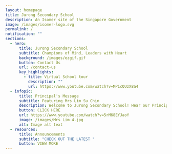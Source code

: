 ```yaml
---
layout: homepage
title: Jurong Secondary School
description: An Isomer site of the Singapore Government
image: /images/isomer-logo.svg
permalink: /
notification: ""
sections:
  - hero:
      title: Jurong Secondary School
      subtitle: Champions of Mind, Leaders with Heart
      background: /images/ezgif.gif
      button: Contact Us
      url: /contact-us
      key_highlights:
        - title: Virtual School tour
          description: ""
          url: https://www.youtube.com/watch?v=MP1cQUzX8a4
  - infopic:
      title: Principal's Message
      subtitle: Featuring Mrs Lim Su Chin
      description: Welcome to Jurong Secondary School! Hear our Principal's Message below.
      button: CLICK HERE
      url: https://www.youtube.com/watch?v=5rM68EYJaoY
      image: /images/Mrs Lim 4.jpg
      alt: Image alt text
  - resources:
      title: Announcements
      subtitle: "CHECK OUT THE LATEST "
      button: VIEW MORE
---
```

